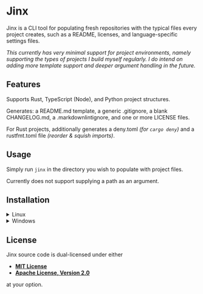 # Jinx

Jinx is a CLI tool for populating fresh repositories with the typical files every project creates,
such as a README, licenses, and language-specific settings files.

*This currently has very minimal support for project environments, namely supporting the types of
projects I build myself regularly. I do intend on adding more template support and deeper argument
handling in the future.*

## Features

Supports Rust, TypeScript (Node), and Python project structures.

Generates: a README.md template, a generic .gitignore, a blank CHANGELOG.md, a .markdownlintignore,
and one or more LICENSE files.

For Rust projects, additionally generates a deny.toml *(for `cargo deny`)* and a rustfmt.toml file
*(reorder & squish imports)*.

## Usage

Simply run `jinx` in the directory you wish to populate with project files.

Currently does not support supplying a path as an argument.

## Installation

<!-- markdownlint-disable -->

<details>
  <summary>Linux</summary>

  1. Download the [latest release](https://github.com/robertwayne/jinx/releases).
  2. Extract the files with `tar --xz -xf jinx.tar.xz --directory <wherever you want>`.
  3. On most distributions, extract it into `/usr/bin` which is already part of your PATH.
  4. Grant executable permissions to the binary with `sudo chmod +x jinx`.
  5. (alternatively) You can add the binary to a different directory. Just add that location to your
     PATH so you can run it from anywhere (eg. `export PATH="$PATH/bin:$PATH"`).
  

  You're all set! Run `jinx` in a new directory or `jinx --help` to see the help file.
</details>

<details>
  <summary>Windows</summary>

  1. Download the [latest release](https://github.com/robertwayne/jinx/releases).
  2. Extract the files with [7zip](https://www.7-zip.org/) to wherever you want.
  3. Add the directory location to your PATH like so:
     1. In your search bar, type `environment variables`.
     2. Select `Edit the system environment variables`.
     3. Click `Environment Variables` near the bottom.
     4. Double-click `Path` in the `User variables for x` box.
     5. Click `New`.
     6. Type in the directory you extracted `jinx` and `templates` to.
     7. Click `Ok`.

  You're all set! Run `jinx` in a new directory or `jinx --help` to see the help file.
</details>

<!-- markdownlint-enable -->

## License

Jinx source code is dual-licensed under either

- **[MIT License](/docs/LICENSE-MIT.md)**
- **[Apache License, Version 2.0](/docs/LICENSE-APACHE.md)**

at your option.
